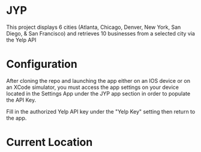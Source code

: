 # JYP

This project displays 6 cities (Atlanta, Chicago, Denver, New York, San Diego, & San Francisco) 
and retrieves 10 businesses from a selected city via the Yelp API

# Configuration
After cloning the repo and launching the app either on an IOS device or on an XCode simulator,
you must access the app settings on your device located in the Settings App under the JYP app section in order to populate the API Key.

Fill in the authorized Yelp API key under the "Yelp Key" setting then return to the app.

# Current Location
